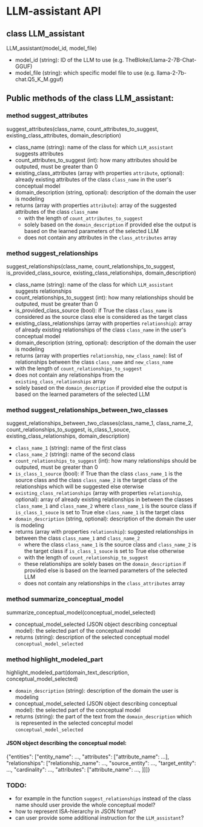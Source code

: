 # LLM-assistant API

## class LLM_assistant
LLM_assistant(model_id, model_file)
- model_id (string): ID of the LLM to use (e.g. TheBloke/Llama-2-7B-Chat-GGUF)
- model_file (string): which specific model file to use (e.g. llama-2-7b-chat.Q5_K_M.gguf)

## Public methods of the class LLM_assistant:
  
### method suggest_attributes
suggest_attributes(class_name, count_attributes_to_suggest, existing_class_attributes, domain_description)

- class_name (string): name of the class for which `LLM_assistant` suggests attributes
- count_attributes_to_suggest (int): how many attributes should be outputed, must be greater than 0
- existing_class_attributes (array with properties `attribute`, optional): already existing attributes of the class `class_name` in the user's conceptual model
- domain_description (string, optional): description of the domain the user is modeling
- returns (array with properties `attribute`): array of the suggested attributes of the class `class_name`
	- with the length of `count_attributes_to_suggest` 
	- solely based on the `domain_description` if provided  else the output is based on the learned parameters of the selected LLM
	-  does not contain any attributes in the `class_attributes` array

  
### method suggest_relationships

suggest_relationships(class_name, count_relationships_to_suggest, is_provided_class_source, existing_class_relationships, domain_description)
- class_name (string): name of the class for which `LLM_assistant` suggests relationships
- count_relationships_to_suggest (int): how many relationships should be outputed, must be greater than 0
- is_provided_class_source (bool): if True the class `class_name` is considered as the source class else is considered as the target class
- existing_class_relationships (array with properties `relationship`): array of already existing relationships of the class `class_name` in the user's conceptual model
- domain_description (string, optional): description of the domain the user is modeling
- returns (array with properties `relationship`, `new_class_name`): list of relationships between the class `class_name` and `new_class_name`
- with the length of `count_relationships_to_suggest`
- does not contain any relationships from the `existing_class_relationships` array
- solely based on the `domain_description` if provided else the output is based on the learned parameters of the selected LLM

  
### method suggest_relationships_between_two_classes

suggest_relationships_between_two_classes(class_name_1, class_name_2, count_relationships_to_suggest, is_class_1_souce, existing_class_relationships, domain_description)

-  `class_name_1` (string): name of the first class
-  `class_name_2` (string): name of the second class
-  `count_relationships_to_suggest` (int): how many relationships should be outputed, must be greater than 0
-  `is_class_1_source` (bool): if True than the class `class_name_1` is the source class and the class `class_name_2` is the target class of the relationships which will be suggested else oterwise
-  `existing_class_relationships` (array with properties `relationship`, optional): array of already existing relationships in between the classes `class_name_1` and `class_name_2` where `class_name_1` is the source class if `is_class_1_souce` is set to True else `class_name_1` is the target class
-  `domain_description` (string, optional): description of the domain the user is modeling
- returns (array with properties `relationship`): suggested relationships in between the class `class_name_1` and `class_name_2`
	- where the class `class_name_1` is the source class and `class_name_2` is the target class if `is_class_1_souce` is set to True else otherwise
	- with the length of `count_relationship_to_suggest `
	- these relationships are solely bases on the `domain_description` if provided else is based on the learned parameters of the selected LLM
	- does not contain any relationships in the `class_attributes` array

  
### method summarize_conceptual_model

summarize_conceptual_model(conceptual_model_selected)

- conceptual_model_selected (JSON object describing conceptual model): the selected part of the conceptual model
- returns (string): description of the selected conceptual model `conceptual_model_selected`

  
    
### method highlight_modeled_part

highlight_modeled_part(domain_text_description, conceptual_model_selected)

-  `domain_description` (string): description of the domain the user is modeling
- conceptual_model_selected (JSON object describing conceptual model): the selected part of the conceptual model
- returns (string): the part of the text from the `domain_description` which is represented in the selected conceptul model `conceptual_model_selected`

  

#### JSON object describing the conceptual model:

{"entities": ["entity_name": ..., "attributes": ["attribute_name": ...], "relationships": ["relationship_name": ..., "source_entity": ..., "target_entity": ..., "cardinality": ..., "attributes": ["attribute_name": ..., ]]]}


### TODO:
- for example in the function `suggest_relationships` instead of the class name should user provide the whole conceptual model?
- how to represent ISA-hierarchy in JSON format?
- can user provide some additional instruction for the `LLM_assistant`?